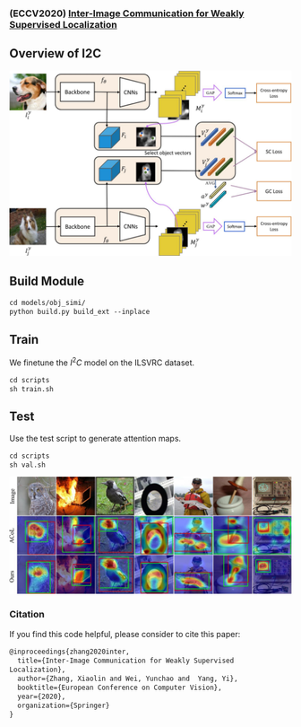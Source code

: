 ### (ECCV2020)  [Inter-Image Communication for Weakly Supervised Localization](http://www.ecva.net/papers/eccv_2020/papers_ECCV/papers/123640273.pdf)


## Overview of I2C
![](figs/framework1.jpeg)

## Build Module
```
cd models/obj_simi/
python build.py build_ext --inplace
```

## Train
We finetune the $I^2C$ model on the ILSVRC dataset.  
```
cd scripts
sh train.sh
```


## Test
 Use the test script to generate attention maps.
```
cd scripts
sh val.sh
```

![](figs/comp_box.jpeg)


### Citation
If you find this code helpful, please consider to cite this paper:
```
@inproceedings{zhang2020inter,
  title={Inter-Image Communication for Weakly Supervised Localization},
  author={Zhang, Xiaolin and Wei, Yunchao and  Yang, Yi},
  booktitle={European Conference on Computer Vision},
  year={2020},
  organization={Springer}
}
```
